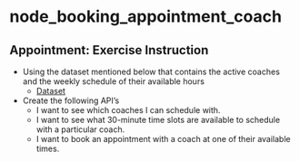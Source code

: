# node_booking_appointment_coach

## Appointment: Exercise Instruction
* Using the dataset mentioned below that contains the active coaches and the weekly schedule of their available hours
    * [Dataset](dataset.csv)
* Create the following API’s
    * I want to see which coaches I can schedule with.
    * I want to see what 30-minute time slots are available to schedule with a particular coach.
    * I want to book an appointment with a coach at one of their available times.
